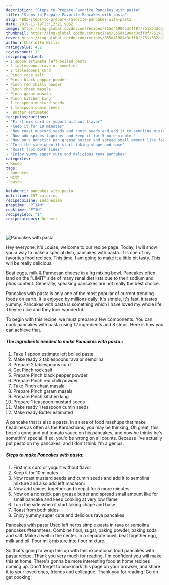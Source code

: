 ```yaml
---
description: "Steps to Prepare Favorite Pancakes with pasta"
title: "Steps to Prepare Favorite Pancakes with pasta"
slug: 4885-steps-to-prepare-favorite-pancakes-with-pasta
date: 2019-11-19T23:12:21.906Z
image: https://img-global.cpcdn.com/recipes/855d41984c3cff8f/751x532cq70/pancakes-with-pasta-recipe-main-photo.jpg
thumbnail: https://img-global.cpcdn.com/recipes/855d41984c3cff8f/751x532cq70/pancakes-with-pasta-recipe-main-photo.jpg
cover: https://img-global.cpcdn.com/recipes/855d41984c3cff8f/751x532cq70/pancakes-with-pasta-recipe-main-photo.jpg
author: Charlotte Willis
ratingvalue: 4.2
reviewcount: 12
recipeingredient:
- 1 spoon estimate left boiled pasta
- 2 tablespoons rava or semolina
- 2 tablespoons curd
- Pinch rock salt
- Pinch black pepper powder
- Pinch red chilli powder
- Pinch chaat masala
- Pinch garam masala
- Pinch kitchen king
- 1 teaspoon mustard seeds
- 1 teaspoon cumin seeds
-  Butter estimated
recipeinstructions:
- "First mix curd or yogurt without flavor"
- "Keep it for 10 minutes"
- "Now roast mustard seeds and cumin seeds and add it to semolina mixture and also add left macaroni"
- "Now add spices together and keep it for 5 more minutes"
- "Now on a nonstick pan grease butter and spread small amount like for small pancake and keep cooking at very low flame"
- "Turn the side when it start taking shape and base"
- "Roast from both sides"
- "Enjoy yummy super cute and delicious rava pancakes"
categories:
- Resep
tags:
- pancakes
- with
- pasta

katakunci: pancakes with pasta
nutrition: 257 calories
recipecuisine: Indonesian
preptime: "PT14M"
cooktime: "PT1H"
recipeyield: "1"
recipecategory: Dessert

---
```



![Pancakes with pasta](https://img-global.cpcdn.com/recipes/855d41984c3cff8f/751x532cq70/pancakes-with-pasta-recipe-main-photo.jpg)

Hey everyone, it's Louise, welcome to our recipe page. Today, I will show you a way to make a special dish, pancakes with pasta. It is one of my favorites food recipes. This time, I am going to make it a little bit tasty. This will be really delicious.

Beat eggs, milk &amp; Parmesan cheese in a lrg mixing bowl. Pancakes often land on the &#34;LIMIT&#34; side of many renal diet lists due to their sodium and phos content. Generally, speaking pancakes are not really the best choice.

Pancakes with pasta is only one of the most popular of current trending foods on earth. It is enjoyed by millions daily. It's simple, it's fast, it tastes yummy. Pancakes with pasta is something which I have loved my whole life. They're nice and they look wonderful.


To begin with this recipe, we must prepare a few components. You can cook pancakes with pasta using 12 ingredients and 8 steps. Here is how you can achieve that.

##### The ingredients needed to make Pancakes with pasta::

1. Take 1 spoon estimate left boiled pasta
1. Make ready 2 tablespoons rava or semolina
1. Prepare 2 tablespoons curd
1. Get Pinch rock salt
1. Prepare Pinch black pepper powder
1. Prepare Pinch red chilli powder
1. Take Pinch chaat masala
1. Prepare Pinch garam masala
1. Prepare Pinch kitchen king
1. Prepare 1 teaspoon mustard seeds
1. Make ready 1 teaspoon cumin seeds
1. Make ready  Butter estimated


A pancake that is also a pasta. In an era of food mashups that make headlines as often as the Kardashians, you may be thinking, Oh great, this bozo&#39;s gone and put tomato sauce on his pancakes, and now he thinks he&#39;s somethin&#39; special. If so, you&#39;d be wrong on all counts. Because I&#39;ve actually put pesto on my pancakes, and I don&#39;t think I&#39;m a genius. 

##### Steps to make Pancakes with pasta:

1. First mix curd or yogurt without flavor
1. Keep it for 10 minutes
1. Now roast mustard seeds and cumin seeds and add it to semolina mixture and also add left macaroni
1. Now add spices together and keep it for 5 more minutes
1. Now on a nonstick pan grease butter and spread small amount like for small pancake and keep cooking at very low flame
1. Turn the side when it start taking shape and base
1. Roast from both sides
1. Enjoy yummy super cute and delicious rava pancakes


Pancakes with pasta Used left herbs simple pasta in rava or semolina pancakes #teamtrees. Combine flour, sugar, baking powder, baking soda and salt. Make a well in the center. In a separate bowl, beat together egg, milk and oil. Pour milk mixture into flour mixture. 

So that's going to wrap this up with this exceptional food pancakes with pasta recipe. Thank you very much for reading. I'm confident you will make this at home. There's gonna be more interesting food at home recipes coming up. Don't forget to bookmark this page on your browser, and share it to your loved ones, friends and colleague. Thank you for reading. Go on get cooking!
